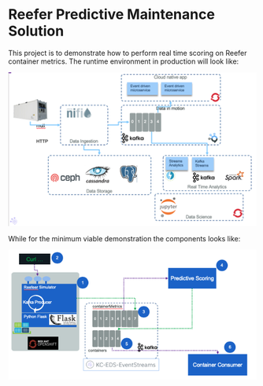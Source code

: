 # Reefer Predictive Maintenance Solution

This project is to demonstrate how to perform real time scoring on Reefer container metrics. The runtime environment in production will look like:

![](images/RT-analytics.png)

While for the minimum viable demonstration the components looks like:

![](images/mvp-runtime.png)


